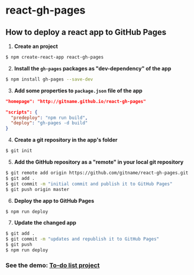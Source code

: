 # react-gh-pages
## How to deploy a react app to GitHub Pages

1. **Create an project**
```bash
$ npm create-react-app react-gh-pages
```

2. **Install the `gh-pages` packages as "dev-dependency" of the app**
```bash
$ npm install gh-pages --save-dev
```

3. **Add some properties to `package.json` file of the app**
```json
"homepage": "http://gitname.github.io/react-gh-pages"
```

```json
"scripts": {
  "predeploy": "npm run build",
  "deploy": "gh-pages -d build"
}
```

4. **Create a git repository in the app's folder**
```bash
$ git init
```

5. **Add the GitHub repository as a "remote" in your local git repository**
```bash
$ git remote add origin https://github.com/gitname/react-gh-pages.git
$ git add .
$ git commit -m "initial commit and publish it to GitHub Pages"
$ git push origin master
```

6. **Deploy the app to GitHub Pages**
```bash
$ npm run deploy
```

7. **Update the changed app**
```bash
$ git add .
$ git commit -m "updates and republish it to GitHub Pages"
$ git push
$ npm run deploy
```
### See the demo: [To-do list project](https://mwhocodes.github.io/react-gh-pages/)









